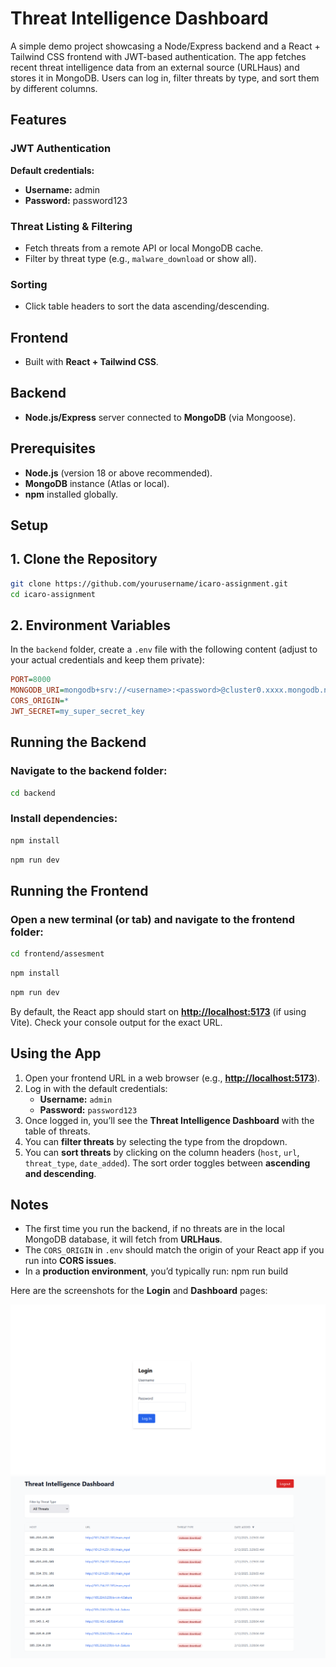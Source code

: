 # Threat Intelligence Dashboard

A simple demo project showcasing a Node/Express backend and a React + Tailwind CSS frontend with JWT-based authentication. The app fetches recent threat intelligence data from an external source (URLHaus) and stores it in MongoDB. Users can log in, filter threats by type, and sort them by different columns.

## Features

### JWT Authentication
**Default credentials:**
- **Username:** admin  
- **Password:** password123  

### Threat Listing & Filtering
- Fetch threats from a remote API or local MongoDB cache.
- Filter by threat type (e.g., `malware_download` or show all).

### Sorting
- Click table headers to sort the data ascending/descending.

## Frontend
- Built with **React + Tailwind CSS**.

## Backend
- **Node.js/Express** server connected to **MongoDB** (via Mongoose).

## Prerequisites
- **Node.js** (version 18 or above recommended).
- **MongoDB** instance (Atlas or local).
- **npm** installed globally.


## Setup

## 1. Clone the Repository
```bash
git clone https://github.com/yourusername/icaro-assignment.git
cd icaro-assignment
```

## 2. Environment Variables
In the `backend` folder, create a `.env` file with the following content (adjust to your actual credentials and keep them private):

```ini
PORT=8000
MONGODB_URI=mongodb+srv://<username>:<password>@cluster0.xxxx.mongodb.net
CORS_ORIGIN=*
JWT_SECRET=my_super_secret_key
```

## Running the Backend

### Navigate to the backend folder:
```bash
cd backend
```

### Install dependencies:
```bash
npm install
```

```bash
npm run dev
```

## Running the Frontend

### Open a new terminal (or tab) and navigate to the frontend folder:
```bash
cd frontend/assesment
```
```bash
npm install
```

```bash
npm run dev
```

By default, the React app should start on **[http://localhost:5173](http://localhost:5173)** (if using Vite). Check your console output for the exact URL.

## Using the App
1. Open your frontend URL in a web browser (e.g., **[http://localhost:5173](http://localhost:5173)**).
2. Log in with the default credentials:
   - **Username:** `admin`
   - **Password:** `password123`
3. Once logged in, you’ll see the **Threat Intelligence Dashboard** with the table of threats.
4. You can **filter threats** by selecting the type from the dropdown.
5. You can **sort threats** by clicking on the column headers (`host`, `url`, `threat_type`, `date_added`). The sort order toggles between **ascending and descending**.

## Notes
- The first time you run the backend, if no threats are in the local MongoDB database, it will fetch from **URLHaus**.
- The `CORS_ORIGIN` in `.env` should match the origin of your React app if you run into **CORS issues**.
- In a **production environment**, you’d typically run:  npm run build

Here are the screenshots for the **Login** and **Dashboard** pages:  

![Login Screenshot](login.png)  
![Dashboard Screenshot](dash.png)  
